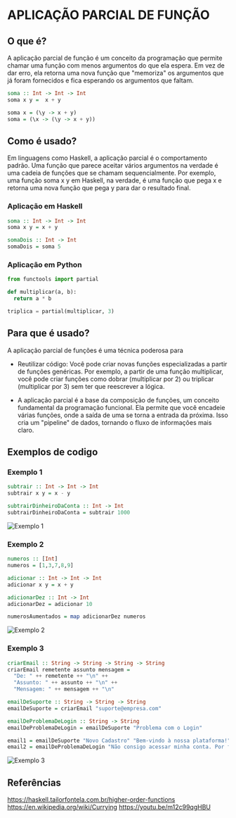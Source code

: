 # APLICAÇÃO PARCIAL DE FUNÇÃO

## O que é?
A aplicação parcial de função é um conceito da programação que permite chamar uma função com menos argumentos do que ela espera. Em vez de dar erro, ela retorna uma nova função que "memoriza" os argumentos que já foram fornecidos e fica esperando os argumentos que faltam.

~~~haskell
soma :: Int -> Int -> Int
soma x y =  x + y

soma x = (\y -> x + y)
soma = (\x -> (\y -> x + y))
~~~

## Como é usado?
Em linguagens como Haskell, a aplicação parcial é o comportamento padrão. Uma função que parece aceitar vários argumentos na verdade é uma cadeia de funções que se chamam sequencialmente. Por exemplo, uma função soma x y em Haskell, na verdade, é uma função que pega x e retorna uma nova função que pega y para dar o resultado final.

### Aplicação em Haskell 
~~~haskell
soma :: Int -> Int -> Int
soma x y = x + y

somaDois :: Int -> Int
somaDois = soma 5
~~~

### Aplicação em Python
~~~python
from functools import partial

def multiplicar(a, b):
  return a * b

triplica = partial(multiplicar, 3)
~~~

## Para que é usado?

A aplicação parcial de funções é uma técnica poderosa para

* Reutilizar código: Você pode criar novas funções especializadas a partir de funções genéricas. Por exemplo, a partir de uma função multiplicar, você pode criar funções como dobrar (multiplicar por 2) ou triplicar (multiplicar por 3) sem ter que reescrever a lógica.

* A aplicação parcial é a base da composição de funções, um conceito fundamental da programação funcional. Ela permite que você encadeie várias
funções, onde a saída de uma se torna a entrada da próxima. Isso cria um "pipeline" de dados, tornando o fluxo de informações mais claro.

## Exemplos de codigo 

### Exemplo 1 
~~~haskell
subtrair :: Int -> Int -> Int
subtrair x y = x - y

subtrairDinheiroDaConta :: Int -> Int
subtrairDinheiroDaConta = subtrair 1000
~~~



![Exemplo 1](https://cdn.discordapp.com/attachments/1322192439141990402/1410421278363615252/2025-08-27-21-13-46.gif?ex=68b0f4ad&is=68afa32d&hm=e7d9f4d2dc12adfe537d6caa139cd9ecb57fcf2687fb9c2259d693ad0e0a257a&)

### Exemplo 2
~~~haskell
numeros :: [Int]
numeros = [1,3,7,8,9]

adicionar :: Int -> Int -> Int
adicionar x y = x + y

adicionarDez :: Int -> Int
adicionarDez = adicionar 10

numerosAumentados = map adicionarDez numeros
~~~



![Exemplo 2](https://cdn.discordapp.com/attachments/1322192439141990402/1410420271608889424/2025-08-27-21-17-20.gif?ex=68b0f3bd&is=68afa23d&hm=9ebe262d300a614a44c215020b021dd0216136462666c07256158a63b22357fd&)


### Exemplo 3
~~~haskell
criarEmail :: String -> String -> String -> String
criarEmail remetente assunto mensagem =
  "De: " ++ remetente ++ "\n" ++
  "Assunto: " ++ assunto ++ "\n" ++
  "Mensagem: " ++ mensagem ++ "\n"

emailDeSuporte :: String -> String -> String
emailDeSuporte = criarEmail "suporte@empresa.com"

emailDeProblemaDeLogin :: String -> String
emailDeProblemaDeLogin = emailDeSuporte "Problema com o Login"

email1 = emailDeSuporte "Novo Cadastro" "Bem-vindo à nossa plataforma!"
email2 = emailDeProblemaDeLogin "Não consigo acessar minha conta. Por favor, ajudem!"
~~~



![Exemplo 3](https://cdn.discordapp.com/attachments/1322192439141990402/1410419812542316644/2025-08-27-21-18-35.gif?ex=68b0f34f&is=68afa1cf&hm=11aa02e982a9d23503770d78cba28b4d2d442ec027bb8c53f762f59586db2ef0&)

## Referências

<https://haskell.tailorfontela.com.br/higher-order-functions>
<https://en.wikipedia.org/wiki/Currying>
<https://youtu.be/m12c99qgHBU>

